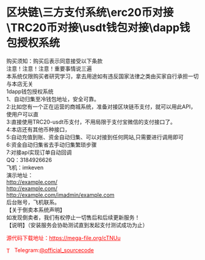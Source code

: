# 区块链\三方支付系统\erc20币对接\TRC20币对接\usdt钱包对接\dapp钱包授权系统

购买须知：购买后表示同意接受以下条款<br>注意！注意！注意！重要事情说三遍<br>本系统仅限购买者研究学习，拿去用途如有违反国家法律之类由买家自行承担一切与本店无关<br>1dapp钱包授权系统<br>1、自动归集至冷钱包地址，安全可靠。<br>2:比如您有一个正在运营的商城系统，准备对接区块链币支付，就可以用此API，使用户可以直<br>3:直接使用TRC20-usdt币支付，不用局限于支付宝微信的支付接口了。<br>4:本店还有其他币种接口，<br>5:自动充值到账、资金自动归集、可以对接到任何网站,只需要进行调用即可<br>6:资金自动归集省去手动归集繁琐步骤<br>7:对接api实现订单自动回调<br>QQ：3184926626<br>飞机：imkeven<br>演示地址：<br>http://example.com/<br>http://example.com/<br>http://example.com/imadmin/example.com<br>后台账号，飞机联系。<br>【关于倒卖本系统声明】<br>如发现倒卖者，我们有权停止一切售后和后续更新服务！<br>【说明】（安装服务会协助测试直到发起支付测试成功为止）<br>


<p style="color: red;">源代码下载地址：<a href="https://mega-file.org/cTNUu" style="color: red;">https://mega-file.org/cTNUu</a></p><p style="color: red;"><img src="https://cdn-icons-png.flaticon.com/512/2111/2111646.png" alt="Telegram Icon" style="width: 16px; vertical-align: middle; margin-right: 5px;">Telegram:<a href="https://t.me/official_sourcecode" style="color: red;">@official_sourcecode</a></p>